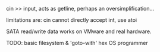 cin >> input, acts as getline, perhaps an oversimplification...

limitations are: cin cannot directly accept int, use atoi

SATA read/write data works on VMware and real hardware.

TODO: basic filesystem & 'goto-with' hex OS programmer
